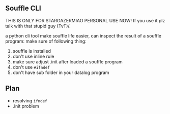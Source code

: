 Souffle CLI
---------------------------


THIS IS ONLY FOR STARGAZERMIAO PERSONAL USE NOW! If you use it plz talk with that stupid  guy (TvT)/. 

a python cli tool make souffle life easier, can inspect the result of a souffle program:
make sure of following thing:
1. souffle is installed
2. don't use inline rule
3. make sure adjust .init after loaded a souffle program
4. don't use `#ifndef`
5. don't have sub folder in your datalog program


## Plan

- resolving `ifndef`
- .init problem